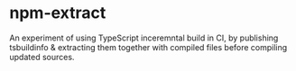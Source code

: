 # npm-extract

An experiment of using TypeScript inceremntal build in CI, by publishing tsbuildinfo & extracting them together with compiled files before compiling updated sources.
